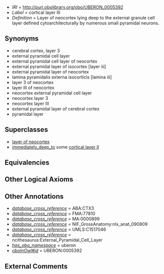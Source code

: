  * *IRI* = http://purl.obolibrary.org/obo/UBERON_0005392
 * *Label* = cortical layer III
 * *Definition* = Layer of neocortex lying deep to the external granule cell layer defined cytoarchitecturally by numerous small pyramidal neurons.

## Synonyms

 * cerebral cortex, layer 3
 * external pyramidal cell layer
 * external pyramidal cell layer of neocortex
 * external pyramidal layer of isocortex [layer iii]
 * external pyramidal layer of neocortex
 * lamina pyramidalis externa isocorticis [lamina iii]
 * layer 3 of neocortex
 * layer III of neocortex
 * neocortex external pyramidal cell layer
 * neocortex layer 3
 * neocortex layer III
 * external pyramidal layer of cerebral cortex
 * pyramidal layer

## Superclasses

 * [layer of neocortex](../../UBERON/01/UBERON_0002301.md)
 * [immediately_deep_to](../../BSPO/07/BSPO_0001107.md) some [cortical layer II](../../UBERON/91/UBERON_0005391.md)

## Equivalencies


## Other Logical Axioms


## Other Annotations

 * *[database_cross_reference](../../ef/oboInOwl#hasDbXref.md)* = ABA:CTX3
 * *[database_cross_reference](../../ef/oboInOwl#hasDbXref.md)* = FMA:77810
 * *[database_cross_reference](../../ef/oboInOwl#hasDbXref.md)* = MA:0000899
 * *[database_cross_reference](../../ef/oboInOwl#hasDbXref.md)* = NIF_GrossAnatomy:nlx_anat_090809
 * *[database_cross_reference](../../ef/oboInOwl#hasDbXref.md)* = UMLS:C1517046
 * *[database_cross_reference](../../ef/oboInOwl#hasDbXref.md)* = ncithesaurus:External_Pyramidal_Cell_Layer
 * *[has_obo_namespace](../../ce/oboInOwl#hasOBONamespace.md)* = uberon
 * *[oboInOwl#id](../../id/oboInOwl#id.md)* = UBERON:0005392

## External Comments

